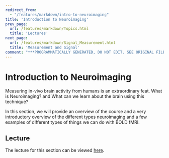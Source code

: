 ```yaml
---
redirect_from:
  - "/features/markdown/intro-to-neuroimaging"
title: 'Introduction to Neuroimaging'
prev_page:
  url: /features/markdown/Topics.html
  title: 'Lectures'
next_page:
  url: /features/markdown/Signal_Measurement.html
  title: 'Measurement and Signal'
comment: "***PROGRAMMATICALLY GENERATED, DO NOT EDIT. SEE ORIGINAL FILES IN /content***"
---
```

# Introduction to Neuroimaging

Measuring in-vivo brain activity from humans is an extraordinary feat. What is Neuroimaging? and What can we learn about the brain using this technique?

In this section, we will provide an overview of the course and a very introductory overview of the different types neuroimaging and a few examples of different types of things we can do with BOLD fMRI.

## Lecture

The lecture for this section can be viewed [here](../../images/lectures/Intro_to_Neuroimaging.pdf).
